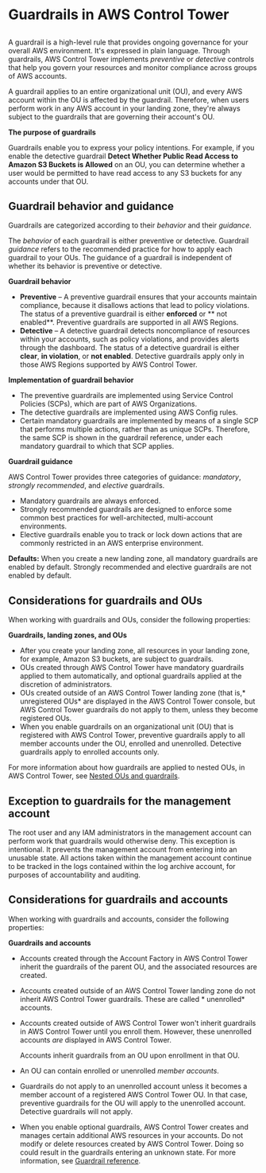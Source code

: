 # Guardrails in AWS Control Tower<a name="guardrails"></a>

## <a name="guardrail-definition"></a>

A guardrail is a high\-level rule that provides ongoing governance for your overall AWS environment\. It's expressed in plain language\. Through guardrails, AWS Control Tower implements *preventive* or *detective* controls that help you govern your resources and monitor compliance across groups of AWS accounts\.

A guardrail applies to an entire organizational unit \(OU\), and every AWS account within the OU is affected by the guardrail\. Therefore, when users perform work in any AWS account in your landing zone, they're always subject to the guardrails that are governing their account's OU\.

**The purpose of guardrails**

Guardrails enable you to express your policy intentions\. For example, if you enable the detective guardrail **Detect Whether Public Read Access to Amazon S3 Buckets is Allowed** on an OU, you can determine whether a user would be permitted to have read access to any S3 buckets for any accounts under that OU\.

## Guardrail behavior and guidance<a name="guardrail-behavior"></a>

Guardrails are categorized according to their *behavior* and their *guidance*\.

The *behavior* of each guardrail is either preventive or detective\. Guardrail *guidance* refers to the recommended practice for how to apply each guardrail to your OUs\. The guidance of a guardrail is independent of whether its behavior is preventive or detective\.



**Guardrail behavior**
+ **Preventive** – A preventive guardrail ensures that your accounts maintain compliance, because it disallows actions that lead to policy violations\. The status of a preventive guardrail is either **enforced** or ** not enabled**\. Preventive guardrails are supported in all AWS Regions\.
+ **Detective** – A detective guardrail detects noncompliance of resources within your accounts, such as policy violations, and provides alerts through the dashboard\. The status of a detective guardrail is either **clear**, **in violation**, or **not enabled**\. Detective guardrails apply only in those AWS Regions supported by AWS Control Tower\.

**Implementation of guardrail behavior**
+ The preventive guardrails are implemented using Service Control Policies \(SCPs\), which are part of AWS Organizations\.
+ The detective guardrails are implemented using AWS Config rules\.
+ Certain mandatory guardrails are implemented by means of a single SCP that performs multiple actions, rather than as unique SCPs\. Therefore, the same SCP is shown in the guardrail reference, under each mandatory guardrail to which that SCP applies\.

**Guardrail guidance**

AWS Control Tower provides three categories of guidance: *mandatory*, *strongly recommended*, and *elective* guardrails\.
+ Mandatory guardrails are always enforced\.
+ Strongly recommended guardrails are designed to enforce some common best practices for well\-architected, multi\-account environments\.
+ Elective guardrails enable you to track or lock down actions that are commonly restricted in an AWS enterprise environment\.

**Defaults:** When you create a new landing zone, all mandatory guardrails are enabled by default\. Strongly recommended and elective guardrails are not enabled by default\.

## Considerations for guardrails and OUs<a name="guardrail-considerations"></a>

When working with guardrails and OUs, consider the following properties:

**Guardrails, landing zones, and OUs**
+ After you create your landing zone, all resources in your landing zone, for example, Amazon S3 buckets, are subject to guardrails\.
+ OUs created through AWS Control Tower have mandatory guardrails applied to them automatically, and optional guardrails applied at the discretion of administrators\.
+ OUs created outside of an AWS Control Tower landing zone \(that is,* unregistered OUs* are displayed in the AWS Control Tower console, but AWS Control Tower guardrails do not apply to them, unless they become registered OUs\.
+ When you enable guardrails on an organizational unit \(OU\) that is registered with AWS Control Tower, preventive guardrails apply to all member accounts under the OU, enrolled and unenrolled\. Detective guardrails apply to enrolled accounts only\.

For more information about how guardrails are applied to nested OUs, in AWS Control Tower, see [Nested OUs and guardrails](nested-ous.md#nested-ous-and-guardrails)\.

## Exception to guardrails for the management account<a name="exception-to-guardrails"></a>

The root user and any IAM administrators in the management account can perform work that guardrails would otherwise deny\. This exception is intentional\. It prevents the management account from entering into an unusable state\. All actions taken within the management account continue to be tracked in the logs contained within the log archive account, for purposes of accountability and auditing\.

## Considerations for guardrails and accounts<a name="guardrails-and-accounts"></a>

When working with guardrails and accounts, consider the following properties:

**Guardrails and accounts**
+ Accounts created through the Account Factory in AWS Control Tower inherit the guardrails of the parent OU, and the associated resources are created\.
+ Accounts created outside of an AWS Control Tower landing zone do not inherit AWS Control Tower guardrails\. These are called * unenrolled* accounts\.
+ Accounts created outside of AWS Control Tower won't inherit guardrails in AWS Control Tower until you enroll them\. However, these unenrolled accounts *are* displayed in AWS Control Tower\.

  Accounts inherit guardrails from an OU upon enrollment in that OU\.
+ An OU can contain enrolled or unenrolled *member accounts*\.
+ Guardrails do not apply to an unenrolled account unless it becomes a member account of a registered AWS Control Tower OU\. In that case, preventive guardrails for the OU will apply to the unenrolled account\. Detective guardrails will not apply\.
+ When you enable optional guardrails, AWS Control Tower creates and manages certain additional AWS resources in your accounts\. Do not modify or delete resources created by AWS Control Tower\. Doing so could result in the guardrails entering an unknown state\. For more information, see [Guardrail reference](guardrails-reference.md)\.